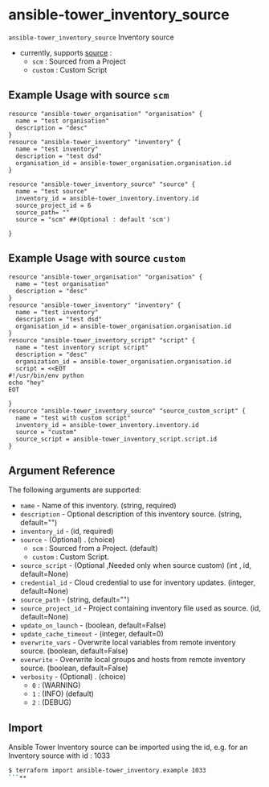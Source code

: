 
# ansible-tower_inventory_source

`ansible-tower_inventory_source` Inventory source 
* currently, supports [source](#source) : 
  * `scm` : Sourced from a Project
  * `custom` : Custom Script

## Example Usage with source `scm`

```hcl
resource "ansible-tower_organisation" "organisation" {
  name = "test organisation"
  description = "desc"
}
resource "ansible-tower_inventory" "inventory" {
  name = "test inventory"
  description = "test dsd"
  organisation_id = ansible-tower_organisation.organisation.id
}

resource "ansible-tower_inventory_source" "source" {
  name = "test source"
  inventory_id = ansible-tower_inventory.inventory.id
  source_project_id = 6
  source_path= ""
  source = "scm" ##(Optional : default 'scm')

}

```

## Example Usage with source `custom`

```hcl
resource "ansible-tower_organisation" "organisation" {
  name = "test organisation"
  description = "desc"
}
resource "ansible-tower_inventory" "inventory" {
  name = "test inventory"
  description = "test dsd"
  organisation_id = ansible-tower_organisation.organisation.id
}
resource "ansible-tower_inventory_script" "script" {
  name = "test inventory script script"
  description = "desc"
  organization_id = ansible-tower_organisation.organisation.id
  script = <<EOT
#!/usr/bin/env python
echo "hey"
EOT

}
resource "ansible-tower_inventory_source" "source_custom_script" {
  name = "test with custom script"
  inventory_id = ansible-tower_inventory.inventory.id
  source = "custom"
  source_script = ansible-tower_inventory_script.script.id
}
```

## Argument Reference

The following arguments are supported:

* `name` - Name of this inventory. (string, required)
* `description` - Optional description of this inventory source. (string, default="")
* `inventory_id` - (id, required)
*  <a id="source">`source`</a> -  (Optional) . (choice)
    * `scm` :  Sourced from a Project. (default)
    * `custom` : Custom Script.
* `source_script` - (Optional ,Needed only when source custom) (int , id, default=None)
* `credential_id` - Cloud credential to use for inventory updates. (integer, default=None)
* `source_path` - (string, default="")
* `source_project_id` - Project containing inventory file used as source. (id, default=None)
* `update_on_launch` - (boolean, default=False)
* `update_cache_timeout` - (integer, default=0)
* `overwrite_vars` -  Overwrite local variables from remote inventory source. (boolean, default=False)
* `overwrite` -   Overwrite local groups and hosts from remote inventory source. (boolean, default=False)
* `verbosity` - (Optional) . (choice)
  * `0` :  (WARNING)
  * `1` :  (INFO) (default)
  * `2` :  (DEBUG)
  
## Import

Ansible Tower Inventory source can be imported using the id, e.g. for an Inventory source with id : 1033

```sh
$ terraform import ansible-tower_inventory.example 1033
```**



